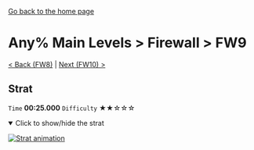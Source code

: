 [Go back to the home page](https://github.com/Doublevil/scbspeedrun)

# Any% Main Levels > Firewall > FW9

[< Back (FW8)](https://github.com/Doublevil/scbspeedrun/blob/main/levels/any_ml/FW/FW8.md) | [Next (FW10) >](https://github.com/Doublevil/scbspeedrun/blob/main/levels/any_ml/FW/FW10.md)

## Strat

`Time` **00:25.000** `Difficulty` ★★☆☆☆
<details open>
  <summary>Click to show/hide the strat</summary>

  [![Strat animation](https://github.com/Doublevil/scbspeedrun/blob/main/media/levels/FW/FW9_Strat.webp)](https://github.com/Doublevil/scbspeedrun/blob/main/media/levels/FW/FW9_Strat.mp4?raw=true)
</details>
